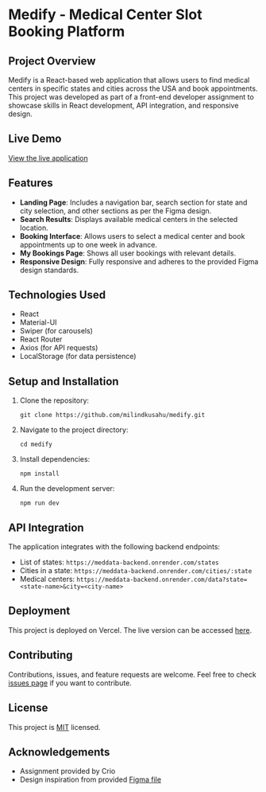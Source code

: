 # Medify - Medical Center Slot Booking Platform

## Project Overview

Medify is a React-based web application that allows users to find medical centers in specific states and cities across the USA and book appointments. This project was developed as part of a front-end developer assignment to showcase skills in React development, API integration, and responsive design.

## Live Demo

[View the live application](https://medify-milindkusahu.vercel.app/)

## Features

- **Landing Page**: Includes a navigation bar, search section for state and city selection, and other sections as per the Figma design.
- **Search Results**: Displays available medical centers in the selected location.
- **Booking Interface**: Allows users to select a medical center and book appointments up to one week in advance.
- **My Bookings Page**: Shows all user bookings with relevant details.
- **Responsive Design**: Fully responsive and adheres to the provided Figma design standards.

## Technologies Used

- React
- Material-UI
- Swiper (for carousels)
- React Router
- Axios (for API requests)
- LocalStorage (for data persistence)

## Setup and Installation

1. Clone the repository:
   ```
   git clone https://github.com/milindkusahu/medify.git
   ```
2. Navigate to the project directory:
   ```
   cd medify
   ```
3. Install dependencies:
   ```
   npm install
   ```
4. Run the development server:
   ```
   npm run dev
   ```

## API Integration

The application integrates with the following backend endpoints:

- List of states: `https://meddata-backend.onrender.com/states`
- Cities in a state: `https://meddata-backend.onrender.com/cities/:state`
- Medical centers: `https://meddata-backend.onrender.com/data?state=<state-name>&city=<city-name>`

## Deployment

This project is deployed on Vercel. The live version can be accessed [here](https://medify-milindkusahu.vercel.app/).

## Contributing

Contributions, issues, and feature requests are welcome. Feel free to check [issues page](https://github.com/milindkusahu/medify/issues) if you want to contribute.

## License

This project is [MIT](https://choosealicense.com/licenses/mit/) licensed.

## Acknowledgements

- Assignment provided by Crio
- Design inspiration from provided [Figma file](https://www.figma.com/file/BLZw4DOia4hXyqt8X1Yuyl/Desktop-Designs-%3A-Healthcare-Consultation-(Community)?type=design&node-id=0-1&mode=design&t=VgPv59eyp8F6dTev-0)

